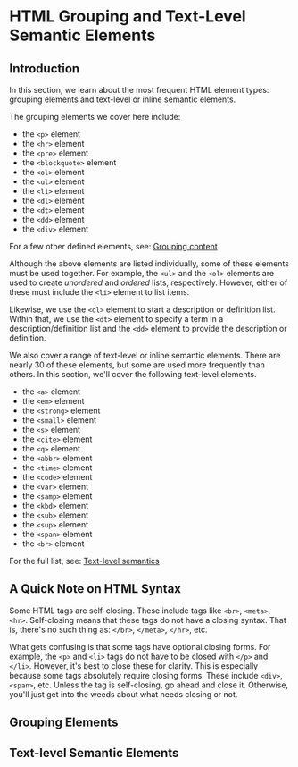 # HTML Grouping and Text-Level Semantic Elements

## Introduction

In this section, we learn about the most frequent HTML element types: grouping elements and text-level or inline semantic elements.

The grouping elements we cover here include:

- the `<p>` element
- the `<hr>` element
- the `<pre>` element
- the `<blockquote>` element
- the `<ol>` element
- the `<ul>` element
- the `<li>` element
- the `<dl>` element
- the `<dt>` element
- the `<dd>` element
- the `<div>` element

For a few other defined elements, see: [Grouping content][grouping_whatwg]

Although the above elements are listed individually, some of these elements must be used together.
For example, the `<ul>` and the `<ol>` elements are used to create *unordered* and *ordered* lists, respectively.
However, either of these must include the `<li>` element to list items.

Likewise, we use the `<dl>` element to start a description or definition list.
Within that, we use the `<dt>` element to specify a term in a description/definition list
and the `<dd>` element to provide the description or definition.

We also cover a range of text-level or inline semantic elements.
There are nearly 30 of these elements, but some are used more frequently than others.
In this section, we'll cover the following text-level elements.

- the `<a>` element
- the `<em>` element
- the `<strong>` element
- the `<small>` element
- the `<s>` element
- the `<cite>` element
- the `<q>` element
- the `<abbr>` element
- the `<time>` element
- the `<code>` element
- the `<var>` element
- the `<samp>` element
- the `<kbd>` element
- the `<sub>` element
- the `<sup>` element
- the `<span>` element
- the `<br>` element

For the full list, see: [Text-level semantics][text_semantics_whatwg]

## A Quick Note on HTML Syntax

Some HTML tags are self-closing.
These include tags like `<br>`, `<meta>`, `<hr>`.
Self-closing means that these tags do not have a closing syntax.
That is, there's no such thing as: `</br>`, `</meta>`, `</hr>`, etc.

What gets confusing is that some tags have optional closing forms.
For example, the `<p>` and `<li>` tags do not have to be closed with `</p>` and `</li>`.
However, it's best to close these for clarity.
This is especially because some tags absolutely require closing forms.
These include `<div>`, `<span>`, etc.
Unless the tag is self-closing, go ahead and close it.
Otherwise, you'll just get into the weeds about what needs closing or not.

## Grouping Elements

## Text-level Semantic Elements

[grouping_whatwg]:https://html.spec.whatwg.org/multipage/grouping-content.html#grouping-content
[text_semantics_whatwg]:https://html.spec.whatwg.org/multipage/text-level-semantics.html#text-level-semantics

